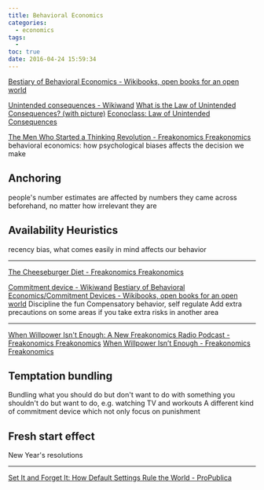 ```yaml
---
title: Behavioral Economics
categories:
  - economics
tags:
  - 
toc: true
date: 2016-04-24 15:59:34
---
```


[Bestiary of Behavioral Economics - Wikibooks, open books for an open world](https://en.wikibooks.org/wiki/Bestiary_of_Behavioral_Economics)

[Unintended consequences - Wikiwand](https://www.wikiwand.com/en/Unintended_consequences)
[What is the Law of Unintended Consequences? (with picture)](http://www.wisegeek.com/what-is-the-law-of-unintended-consequences.htm)
[Econoclass: Law of Unintended Consequences](http://www.econoclass.com/unintendedconsequences.html)

[The Men Who Started a Thinking Revolution - Freakonomics Freakonomics](http://freakonomics.com/podcast/men-started-thinking-revolution/)
behavioral economics: how psychological biases affects the decision we make

## Anchoring

people's number estimates are affected by numbers they came across beforehand, no matter how irrelevant they are

## Availability Heuristics

recency bias, what comes easily in mind affects our behavior

---

[The Cheeseburger Diet - Freakonomics Freakonomics](http://freakonomics.com/podcast/the-cheeseburger-diet-a-new-freakonomics-radio-podcast/)

[Commitment device - Wikiwand](https://www.wikiwand.com/en/Commitment_device)
[Bestiary of Behavioral Economics/Commitment Devices - Wikibooks, open books for an open world](https://en.wikibooks.org/wiki/Bestiary_of_Behavioral_Economics/Commitment_Devices)
Discipline the fun
Compensatory behavior, self regulate
Add extra precautions on some areas if you take extra risks in another area

---

[When Willpower Isn't Enough: A New Freakonomics Radio Podcast - Freakonomics Freakonomics](http://freakonomics.com/podcast/when-willpower-isnt-enough-a-new-freakonomics-radio-podcast/)
[When Willpower Isn’t Enough - Freakonomics Freakonomics](http://freakonomics.com/podcast/when-willpower-isnt-enough-a-freakonomics-radio-rebroadcast/)

## Temptation bundling

Bundling what you should do but don't want to do with something you shouldn't do but want to do, e.g. watching TV and workouts
A different kind of commitment device which not only focus on punishment

## Fresh start effect

New Year's resolutions

---

[Set It and Forget It: How Default Settings Rule the World - ProPublica](https://www.propublica.org/article/set-it-and-forget-it-how-default-settings-rule-the-world)
